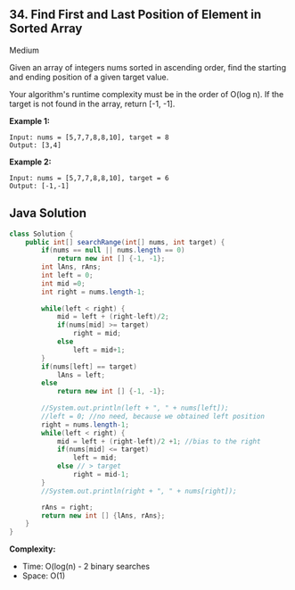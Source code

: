 ## 34. Find First and Last Position of Element in Sorted Array
Medium

Given an array of integers nums sorted in ascending order, find the starting and ending position of a given target value.

Your algorithm's runtime complexity must be in the order of O(log n).
If the target is not found in the array, return [-1, -1].

**Example 1:**
```
Input: nums = [5,7,7,8,8,10], target = 8
Output: [3,4]
```

**Example 2:**
```
Input: nums = [5,7,7,8,8,10], target = 6
Output: [-1,-1]
```

## Java Solution
```java
class Solution {
    public int[] searchRange(int[] nums, int target) {
        if(nums == null || nums.length == 0)
            return new int [] {-1, -1};
        int lAns, rAns;
        int left = 0;
        int mid =0;
        int right = nums.length-1;
        
        while(left < right) {
            mid = left + (right-left)/2;
            if(nums[mid] >= target)
                right = mid;
            else
                left = mid+1;
        }
        if(nums[left] == target)
            lAns = left;
        else
            return new int [] {-1, -1};
        
        //System.out.println(left + ", " + nums[left]);
        //left = 0; //no need, because we obtained left position
        right = nums.length-1;
        while(left < right) {
            mid = left + (right-left)/2 +1; //bias to the right
            if(nums[mid] <= target)
                left = mid;
            else // > target
                right = mid-1;
        }
        //System.out.println(right + ", " + nums[right]);

        rAns = right;
        return new int [] {lAns, rAns};
    }
}
```

**Complexity:**
* Time: O(log(n) - 2 binary searches
* Space: O(1)